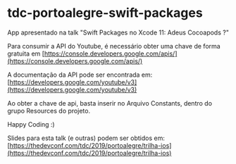 # tdc-portoalegre-swift-packages
App apresentado na talk "Swift Packages no Xcode 11: Adeus Cocoapods ?"

Para consumir a API do Youtube, é necessário obter uma chave de forma gratuita em [https://console.developers.google.com/apis/](https://console.developers.google.com/apis/)

A documentação da API pode ser encontrada em: [https://developers.google.com/youtube/v3](https://developers.google.com/youtube/v3)

Ao obter a chave de api, basta inserir no Arquivo Constants, dentro do grupo Resources do projeto.

Happy Coding :)

Slides para esta talk (e outras) podem ser obtidos em: [https://thedevconf.com/tdc/2019/portoalegre/trilha-ios](https://thedevconf.com/tdc/2019/portoalegre/trilha-ios)
